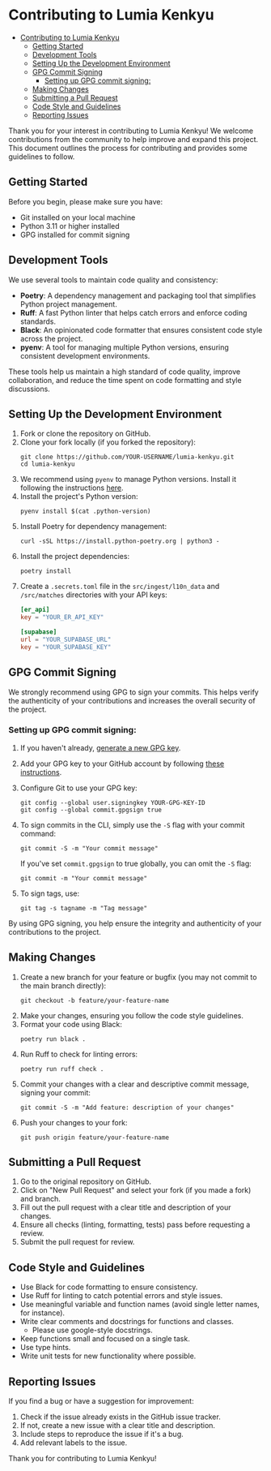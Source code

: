 # Contributing to Lumia Kenkyu

<!--toc:start-->
- [Contributing to Lumia Kenkyu](#contributing-to-lumia-kenkyu)
  - [Getting Started](#getting-started)
  - [Development Tools](#development-tools)
  - [Setting Up the Development Environment](#setting-up-the-development-environment)
  - [GPG Commit Signing](#gpg-commit-signing)
    - [Setting up GPG commit signing:](#setting-up-gpg-commit-signing)
  - [Making Changes](#making-changes)
  - [Submitting a Pull Request](#submitting-a-pull-request)
  - [Code Style and Guidelines](#code-style-and-guidelines)
  - [Reporting Issues](#reporting-issues)
<!--toc:end-->

Thank you for your interest in contributing to Lumia Kenkyu! We welcome contributions from the community to help improve and expand this project. This document outlines the process for contributing and provides some guidelines to follow.

## Getting Started

Before you begin, please make sure you have:

- Git installed on your local machine
- Python 3.11 or higher installed
- GPG installed for commit signing

## Development Tools

We use several tools to maintain code quality and consistency:

- **Poetry**: A dependency management and packaging tool that simplifies Python project management.
- **Ruff**: A fast Python linter that helps catch errors and enforce coding standards.
- **Black**: An opinionated code formatter that ensures consistent code style across the project.
- **pyenv**: A tool for managing multiple Python versions, ensuring consistent development environments.

These tools help us maintain a high standard of code quality, improve collaboration, and reduce the time spent on code formatting and style discussions.

## Setting Up the Development Environment

1. Fork or clone the repository on GitHub.
2. Clone your fork locally (if you forked the repository):
   ```
   git clone https://github.com/YOUR-USERNAME/lumia-kenkyu.git
   cd lumia-kenkyu
   ```
3. We recommend using `pyenv` to manage Python versions. Install it following the instructions [here](https://github.com/pyenv/pyenv#installation).
4. Install the project's Python version:
   ```
   pyenv install $(cat .python-version)
   ```
5. Install Poetry for dependency management:
   ```
   curl -sSL https://install.python-poetry.org | python3 -
   ```
6. Install the project dependencies:
   ```
   poetry install
   ```
7. Create a `.secrets.toml` file in the `src/ingest/l10n_data` and `/src/matches` directories with your API keys:
   ```toml
   [er_api]
   key = "YOUR_ER_API_KEY"

   [supabase]
   url = "YOUR_SUPABASE_URL"
   key = "YOUR_SUPABASE_KEY"
   ```

## GPG Commit Signing

We strongly recommend using GPG to sign your commits. This helps verify the authenticity of your contributions and increases the overall security of the project.

### Setting up GPG commit signing:

1. If you haven't already, [generate a new GPG key](https://docs.github.com/en/authentication/managing-commit-signature-verification/generating-a-new-gpg-key).

2. Add your GPG key to your GitHub account by following [these instructions](https://docs.github.com/en/authentication/managing-commit-signature-verification/adding-a-new-gpg-key-to-your-github-account).

3. Configure Git to use your GPG key:
   ```
   git config --global user.signingkey YOUR-GPG-KEY-ID
   git config --global commit.gpgsign true
   ```

4. To sign commits in the CLI, simply use the `-S` flag with your commit command:
   ```
   git commit -S -m "Your commit message"
   ```

   If you've set `commit.gpgsign` to true globally, you can omit the `-S` flag:
   ```
   git commit -m "Your commit message"
   ```

5. To sign tags, use:
   ```
   git tag -s tagname -m "Tag message"
   ```

By using GPG signing, you help ensure the integrity and authenticity of your contributions to the project.

## Making Changes

1. Create a new branch for your feature or bugfix (you may not commit to the main branch directly):
   ```
   git checkout -b feature/your-feature-name
   ```
2. Make your changes, ensuring you follow the code style guidelines.
3. Format your code using Black:
   ```
   poetry run black .
   ```
4. Run Ruff to check for linting errors:
   ```
   poetry run ruff check .
   ```
5. Commit your changes with a clear and descriptive commit message, signing your commit:
   ```
   git commit -S -m "Add feature: description of your changes"
   ```
6. Push your changes to your fork:
   ```
   git push origin feature/your-feature-name
   ```

## Submitting a Pull Request

1. Go to the original repository on GitHub.
2. Click on "New Pull Request" and select your fork (if you made a fork) and branch.
3. Fill out the pull request with a clear title and description of your changes.
4. Ensure all checks (linting, formatting, tests) pass before requesting a review.
5. Submit the pull request for review.

## Code Style and Guidelines

- Use Black for code formatting to ensure consistency.
- Use Ruff for linting to catch potential errors and style issues.
- Use meaningful variable and function names (avoid single letter names, for instance).
- Write clear comments and docstrings for functions and classes.
  - Please use google-style docstrings.
- Keep functions small and focused on a single task.
- Use type hints.
- Write unit tests for new functionality where possible.

## Reporting Issues

If you find a bug or have a suggestion for improvement:

1. Check if the issue already exists in the GitHub issue tracker.
2. If not, create a new issue with a clear title and description.
3. Include steps to reproduce the issue if it's a bug.
4. Add relevant labels to the issue.

Thank you for contributing to Lumia Kenkyu!
